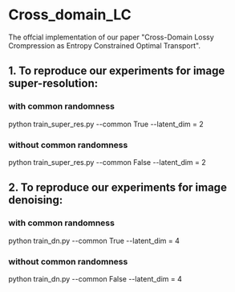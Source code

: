 # Cross_domain_LC
The offcial implementation of our paper "Cross-Domain Lossy Crompression as Entropy Constrained Optimal Transport".

## 1. To reproduce our experiments for image super-resolution:
### with common randomness
python train_super_res.py --common True --latent_dim = 2
### without common randomness
python train_super_res.py --common False --latent_dim = 2

## 2. To reproduce our experiments for image denoising:
### with common randomness
python train_dn.py --common True --latent_dim = 4
### without common randomness
python train_dn.py --common False --latent_dim = 4

